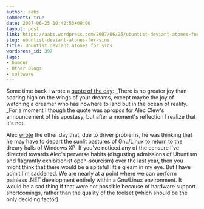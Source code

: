```yaml
---
author: aabs
comments: true
date: 2007-06-25 10:42:53+00:00
layout: post
link: https://aabs.wordpress.com/2007/06/25/ubuntist-deviant-atones-for-sins/
slug: ubuntist-deviant-atones-for-sins
title: Ubuntist deviant atones for sins
wordpress_id: 397
tags:
- humour
- Other Blogs
- software
---
```


Some time back I wrote a [quote of the day](http://aabs.wordpress.com/2005/12/02/quote-of-the-day-3/): _There is no greater joy than soaring high on the wings of your dreams, except maybe the joy of watching a dreamer who has nowhere to land but in the ocean of reality. _For a moment I though the quote was apropos for Alec Clew's announcement of his apostasy, but after a moment's reflection I realize that it's not.

Alec [wrote](http://alecthegeek.wordpress.com/2007/06/24/i-might-have-to-go-back-to-the-dark-side/) the other day that, due to driver problems, he was thinking that he may have to depart the sunlit pastures of Gnu/Linux to return to the dreary halls of Windows XP. If you've noticed any of the censure I've directed towards Alec's perverse habits (disgusting admissions of Ubuntism and flagrantly exhibitionist open-sourcism) over the last year, then you might think that there would be a spiteful little gleam in my eye. But I have admit I'm saddened. We are nearly at a point where we can perform painless .NET development entirely within a Gnu/Linux environment. It would be a sad thing if that were not possible because of hardware support shortcomings, rather than the quality of the toolset (which should be the only deciding factor).
